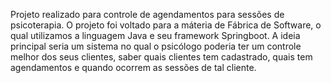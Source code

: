 Projeto realizado para controle de agendamentos para sessões de psicoterapia.
O projeto foi voltado para a máteria de Fábrica de Software, o qual utilizamos a linguagem Java e seu framework Springboot.
A ideia principal seria um sistema no qual o psicólogo poderia ter um controle melhor dos seus clientes, saber quais clientes tem cadastrado, quais tem agendamentos e quando ocorrem as sessões de tal cliente. 
